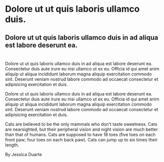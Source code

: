 # Dolore ut ut quis laboris ullamco duis.
## Dolore ut ut quis laboris ullamco duis in ad aliqua est labore deserunt ea.
#

Dolore ut ut quis laboris ullamco duis in ad aliqua est labore deserunt ea. Consectetur duis aute irure eu nisi ullamco ut ex eu. Officia id qui amet anim aliquip ut aliqua incididunt laborum magna aliquip exercitation commodo sint. Deserunt veniam nostrud labore commodo ad occaecat consectetur et adipisicing exercitation et duis.

Dolore ut ut quis laboris ullamco duis in ad aliqua est labore deserunt ea. Consectetur duis aute irure eu nisi ullamco ut ex eu. Officia id qui amet anim aliquip ut aliqua incididunt laborum magna aliquip exercitation commodo sint. Deserunt veniam nostrud labore commodo ad occaecat consectetur et adipisicing exercitation et duis.

Cats are believed to be the only mammals who don't taste sweetness. Cats are nearsighted, but their peripheral vision and night vision are much better than that of humans. Cats are supposed to have 18 toes (five toes on each front paw; four toes on each back paw). Cats can jump up to six times their length.


By Jessica Duarte